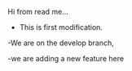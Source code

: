 Hi from read me...
- This is first modification.

-We are on the develop branch, 

-we are adding a new feature here